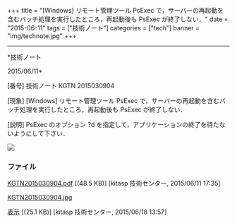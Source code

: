 ﻿+++
title = "[Windows] リモート管理ツール PsExec で，サーバーの再起動を含むバッチ処理を実行したところ，再起動後も PsExec が終了しない．"
date = "2015-06-11"
tags = ["技術ノート"]
categories = ["tech"]
banner = "img/technote.jpg"
+++

-----------------------------------------------------------------------------------------------------------------------------

*技術ノート

2015/06/11*


[番号]
技術ノート KGTN 2015030904

[現象]
[Windows] リモート管理ツール PsExec
で，サーバーの再起動を含むバッチ処理を実行したところ，再起動後も PsExec
が終了しない．

[説明]
PsExec のオプション ?d
を指定して，アプリケーションの終了を待たないようにして下さい．

![](http://techreport.kitasp.net/attachments/download/1986/KGTN2015030904.jpg)


### ファイル

 
 


[KGTN2015030904.pdf](http://techreport.kitasp.net/attachments/download/1874/KGTN2015030904.pdf)
 [(48.5 KB)] [kitasp 技術センター, 2015/06/11
17:35]

[KGTN2015030904.jpg](http://techreport.kitasp.net/attachments/download/1986/KGTN2015030904.jpg)

[表示](http://techreport.kitasp.net/attachments/1986/KGTN2015030904.jpg "表示")
 [(25.1 KB)] [kitasp 技術センター, 2015/06/18
13:57]


 


 

